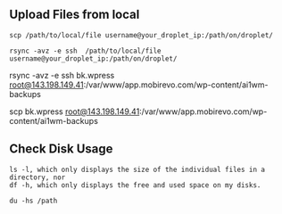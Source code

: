 <!-- @format -->

## Upload Files from local

```
scp /path/to/local/file username@your_droplet_ip:/path/on/droplet/
```

```
rsync -avz -e ssh  /path/to/local/file username@your_droplet_ip:/path/on/droplet/
```

rsync -avz -e ssh bk.wpress root@143.198.149.41:/var/www/app.mobirevo.com/wp-content/ai1wm-backups

scp bk.wpress root@143.198.149.41:/var/www/app.mobirevo.com/wp-content/ai1wm-backups

## Check Disk Usage

```
ls -l, which only displays the size of the individual files in a directory, nor
df -h, which only displays the free and used space on my disks.

du -hs /path
```
